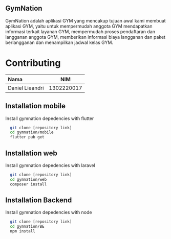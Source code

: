## GymNation

GymNation adalah aplikasi GYM yang mencakup tujuan awal kami membuat aplikasi GYM, yaitu untuk mempermudah anggota GYM mendapatkan informasi terkait layanan GYM, mempermudah proses pendaftaran dan langganan anggota GYM, memberikan informasi biaya langganan dan paket berlangganan dan menampilkan jadwal kelas GYM.

# Contributing

| **Nama**        |  **NIM**   |
| :-------------- | :--------: |
| Daniel Lieandri | 1302220017 |

## Installation mobile

Install gymnation depedencies with flutter

```bash
  git clone [repository link]
  cd gymnation/mobile
  flutter pub get
```

## Installation web

Install gymnation depedencies with laravel

```bash
  git clone [repository link]
  cd gymnation/web
  composer install
```

## Installation Backend

Install gymnation depedencies with node

```bash
  git clone [repository link]
  cd gymnation/BE
  npm install
```
